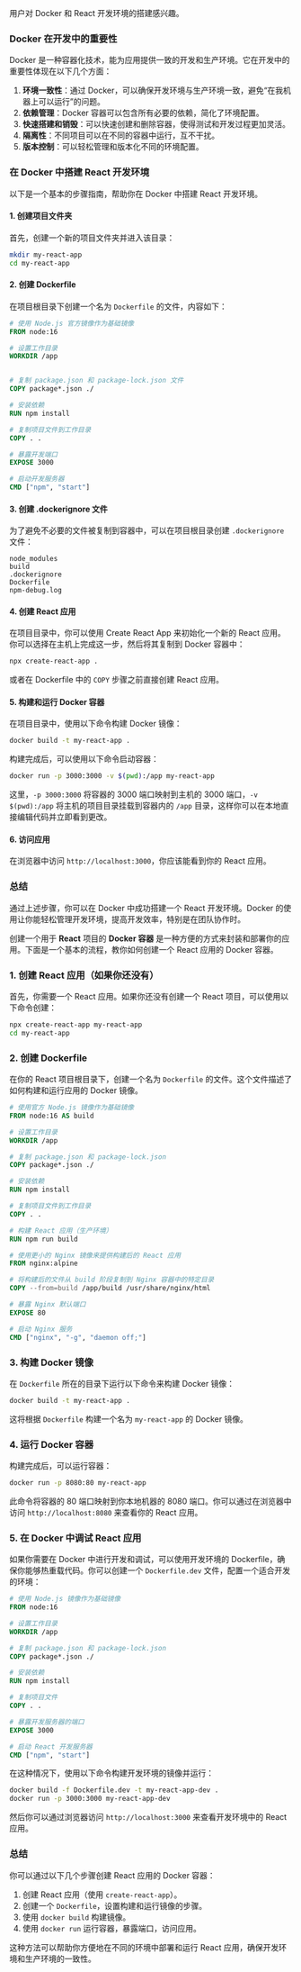  用户对 Docker 和 React 开发环境的搭建感兴趣。
### Docker 在开发中的重要性

Docker 是一种容器化技术，能为应用提供一致的开发和生产环境。它在开发中的重要性体现在以下几个方面：

1. **环境一致性**：通过 Docker，可以确保开发环境与生产环境一致，避免“在我机器上可以运行”的问题。
2. **依赖管理**：Docker 容器可以包含所有必要的依赖，简化了环境配置。
3. **快速搭建和销毁**：可以快速创建和删除容器，使得测试和开发过程更加灵活。
4. **隔离性**：不同项目可以在不同的容器中运行，互不干扰。
5. **版本控制**：可以轻松管理和版本化不同的环境配置。

### 在 Docker 中搭建 React 开发环境

以下是一个基本的步骤指南，帮助你在 Docker 中搭建 React 开发环境。

#### 1. 创建项目文件夹

首先，创建一个新的项目文件夹并进入该目录：

```bash
mkdir my-react-app
cd my-react-app
```

#### 2. 创建 Dockerfile

在项目根目录下创建一个名为 `Dockerfile` 的文件，内容如下：

```dockerfile
# 使用 Node.js 官方镜像作为基础镜像
FROM node:16

# 设置工作目录
WORKDIR /app


# 复制 package.json 和 package-lock.json 文件
COPY package*.json ./

# 安装依赖
RUN npm install

# 复制项目文件到工作目录
COPY . .

# 暴露开发端口
EXPOSE 3000

# 启动开发服务器
CMD ["npm", "start"]
```

#### 3. 创建 .dockerignore 文件

为了避免不必要的文件被复制到容器中，可以在项目根目录创建 `.dockerignore` 文件：

```
node_modules
build
.dockerignore
Dockerfile
npm-debug.log
```

#### 4. 创建 React 应用

在项目目录中，你可以使用 Create React App 来初始化一个新的 React 应用。你可以选择在主机上完成这一步，然后将其复制到 Docker 容器中：

```bash
npx create-react-app .
```

或者在 Dockerfile 中的 `COPY` 步骤之前直接创建 React 应用。

#### 5. 构建和运行 Docker 容器

在项目目录中，使用以下命令构建 Docker 镜像：

```bash
docker build -t my-react-app .
```

构建完成后，可以使用以下命令启动容器：

```bash
docker run -p 3000:3000 -v $(pwd):/app my-react-app
```

这里，`-p 3000:3000` 将容器的 3000 端口映射到主机的 3000 端口，`-v $(pwd):/app` 将主机的项目目录挂载到容器内的 `/app` 目录，这样你可以在本地直接编辑代码并立即看到更改。

#### 6. 访问应用

在浏览器中访问 `http://localhost:3000`，你应该能看到你的 React 应用。

### 总结

通过上述步骤，你可以在 Docker 中成功搭建一个 React 开发环境。Docker 的使用让你能轻松管理开发环境，提高开发效率，特别是在团队协作时。


 
创建一个用于 **React** 项目的 **Docker 容器** 是一种方便的方式来封装和部署你的应用。下面是一个基本的流程，教你如何创建一个 React 应用的 Docker 容器。

### 1. 创建 React 应用（如果你还没有）
首先，你需要一个 React 应用。如果你还没有创建一个 React 项目，可以使用以下命令创建：

```bash
npx create-react-app my-react-app
cd my-react-app
```

### 2. 创建 Dockerfile
在你的 React 项目根目录下，创建一个名为 `Dockerfile` 的文件。这个文件描述了如何构建和运行应用的 Docker 镜像。

```Dockerfile
# 使用官方 Node.js 镜像作为基础镜像
FROM node:16 AS build

# 设置工作目录
WORKDIR /app

# 复制 package.json 和 package-lock.json
COPY package*.json ./

# 安装依赖
RUN npm install

# 复制项目文件到工作目录
COPY . .

# 构建 React 应用（生产环境）
RUN npm run build

# 使用更小的 Nginx 镜像来提供构建后的 React 应用
FROM nginx:alpine

# 将构建后的文件从 build 阶段复制到 Nginx 容器中的特定目录
COPY --from=build /app/build /usr/share/nginx/html

# 暴露 Nginx 默认端口
EXPOSE 80

# 启动 Nginx 服务
CMD ["nginx", "-g", "daemon off;"]
```

### 3. 构建 Docker 镜像
在 `Dockerfile` 所在的目录下运行以下命令来构建 Docker 镜像：

```bash
docker build -t my-react-app .
```

这将根据 `Dockerfile` 构建一个名为 `my-react-app` 的 Docker 镜像。

### 4. 运行 Docker 容器
构建完成后，可以运行容器：

```bash
docker run -p 8080:80 my-react-app
```

此命令将容器的 80 端口映射到你本地机器的 8080 端口。你可以通过在浏览器中访问 `http://localhost:8080` 来查看你的 React 应用。

### 5. 在 Docker 中调试 React 应用
如果你需要在 Docker 中进行开发和调试，可以使用开发环境的 Dockerfile，确保你能够热重载代码。你可以创建一个 `Dockerfile.dev` 文件，配置一个适合开发的环境：

```Dockerfile
# 使用 Node.js 镜像作为基础镜像
FROM node:16

# 设置工作目录
WORKDIR /app

# 复制 package.json 和 package-lock.json
COPY package*.json ./

# 安装依赖
RUN npm install

# 复制项目文件
COPY . .

# 暴露开发服务器的端口
EXPOSE 3000

# 启动 React 开发服务器
CMD ["npm", "start"]
```

在这种情况下，使用以下命令构建开发环境的镜像并运行：

```bash
docker build -f Dockerfile.dev -t my-react-app-dev .
docker run -p 3000:3000 my-react-app-dev
```

然后你可以通过浏览器访问 `http://localhost:3000` 来查看开发环境中的 React 应用。

### 总结
你可以通过以下几个步骤创建 React 应用的 Docker 容器：

1. 创建 React 应用（使用 `create-react-app`）。
2. 创建一个 `Dockerfile`，设置构建和运行镜像的步骤。
3. 使用 `docker build` 构建镜像。
4. 使用 `docker run` 运行容器，暴露端口，访问应用。

这种方法可以帮助你方便地在不同的环境中部署和运行 React 应用，确保开发环境和生产环境的一致性。